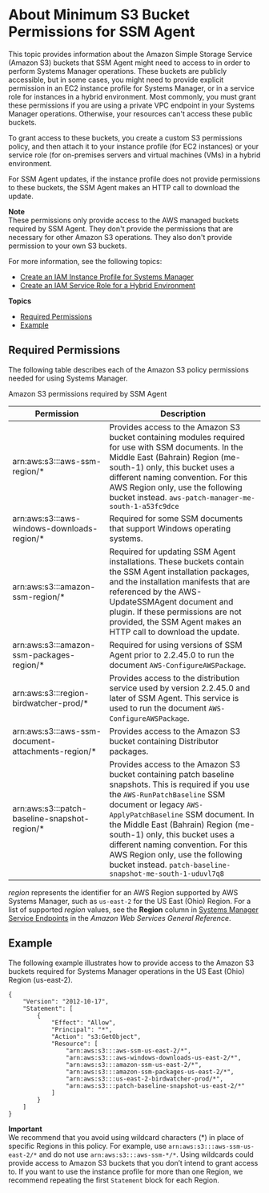 # About Minimum S3 Bucket Permissions for SSM Agent<a name="ssm-agent-minimum-s3-permissions"></a>

This topic provides information about the Amazon Simple Storage Service \(Amazon S3\) buckets that SSM Agent might need to access to in order to perform Systems Manager operations\. These buckets are publicly accessible, but in some cases, you might need to provide explicit permission in an EC2 instance profile for Systems Manager, or in a service role for instances in a hybrid environment\. Most commonly, you must grant these permissions if you are using a private VPC endpoint in your Systems Manager operations\. Otherwise, your resources can't access these public buckets\.

To grant access to these buckets, you create a custom S3 permissions policy, and then attach it to your instance profile \(for EC2 instances\) or your service role \(for on\-premises servers and virtual machines \(VMs\) in a hybrid environment\.

For SSM Agent updates, if the instance profile does not provide permissions to these buckets, the SSM Agent makes an HTTP call to download the update\.

**Note**  
These permissions only provide access to the AWS managed buckets required by SSM Agent\. They don't provide the permissions that are necessary for other Amazon S3 operations\. They also don't provide permission to your own S3 buckets\. 

For more information, see the following topics: 
+ [Create an IAM Instance Profile for Systems Manager](setup-instance-profile.md)
+ [Create an IAM Service Role for a Hybrid Environment](sysman-service-role.md)

**Topics**
+ [Required Permissions](#ssm-agent-minimum-s3-permissions-required)
+ [Example](#ssm-agent-minimum-s3-permissions-example)

## Required Permissions<a name="ssm-agent-minimum-s3-permissions-required"></a>

The following table describes each of the Amazon S3 policy permissions needed for using Systems Manager\.

Amazon S3 permissions required by SSM Agent


| Permission | Description | 
| --- | --- | 
| arn:aws:s3:::aws\-ssm\-region/\* |  Provides access to the Amazon S3 bucket containing modules required for use with SSM documents\.  In the Middle East \(Bahrain\) Region \(me\-south\-1\) only, this bucket uses a different naming convention\. For this AWS Region only, use the following bucket instead\.   `aws-patch-manager-me-south-1-a53fc9dce`     | 
| arn:aws:s3:::aws\-windows\-downloads\-region/\* |  Required for some SSM documents that support Windows operating systems\.  | 
| arn:aws:s3:::amazon\-ssm\-region/\* | Required for updating SSM Agent installations\. These buckets contain the SSM Agent installation packages, and the installation manifests that are referenced by the AWS\-UpdateSSMAgent document and plugin\. If these permissions are not provided, the SSM Agent makes an HTTP call to download the update\.  | 
| arn:aws:s3:::amazon\-ssm\-packages\-region/\* |  Required for using versions of SSM Agent prior to 2\.2\.45\.0 to run the document `AWS-ConfigureAWSPackage`\.  | 
| arn:aws:s3:::region\-birdwatcher\-prod/\* |  Provides access to the distribution service used by version 2\.2\.45\.0 and later of SSM Agent\. This service is used to run the document `AWS-ConfigureAWSPackage`\.  | 
| arn:aws:s3:::aws\-ssm\-document\-attachments\-region/\* |  Provides access to the Amazon S3 bucket containing Distributor packages\.  | 
| arn:aws:s3:::patch\-baseline\-snapshot\-region/\* |  Provides access to the Amazon S3 bucket containing patch baseline snapshots\. This is required if you use the `AWS-RunPatchBaseline` SSM document or legacy `AWS-ApplyPatchBaseline` SSM document\.  In the Middle East \(Bahrain\) Region \(me\-south\-1\) only, this bucket uses a different naming convention\. For this AWS Region only, use the following bucket instead\.   `patch-baseline-snapshot-me-south-1-uduvl7q8`     | 

*region* represents the identifier for an AWS Region supported by AWS Systems Manager, such as `us-east-2` for the US East \(Ohio\) Region\. For a list of supported *region* values, see the **Region** column in [Systems Manager Service Endpoints](https://docs.aws.amazon.com/general/latest/gr/ssm.html#ssm_region) in the *Amazon Web Services General Reference*\.

## Example<a name="ssm-agent-minimum-s3-permissions-example"></a>

The following example illustrates how to provide access to the Amazon S3 buckets required for Systems Manager operations in the US East \(Ohio\) Region \(us\-east\-2\)\.

```
{
    "Version": "2012-10-17",
    "Statement": [
        {
            "Effect": "Allow",
            "Principal": "*",
            "Action": "s3:GetObject",
            "Resource": [
                "arn:aws:s3:::aws-ssm-us-east-2/*",
                "arn:aws:s3:::aws-windows-downloads-us-east-2/*",
                "arn:aws:s3:::amazon-ssm-us-east-2/*",
                "arn:aws:s3:::amazon-ssm-packages-us-east-2/*",
                "arn:aws:s3:::us-east-2-birdwatcher-prod/*",
                "arn:aws:s3:::patch-baseline-snapshot-us-east-2/*"
            ]
        }
    ]
}
```

**Important**  
We recommend that you avoid using wildcard characters \(\*\) in place of specific Regions in this policy\. For example, use `arn:aws:s3:::aws-ssm-us-east-2/*` and do not use `arn:aws:s3:::aws-ssm-*/*`\. Using wildcards could provide access to Amazon S3 buckets that you don’t intend to grant access to\. If you want to use the instance profile for more than one Region, we recommend repeating the first `Statement` block for each Region\.
